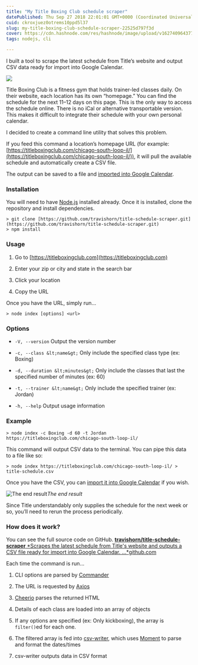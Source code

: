 ```yaml
---
title: "My Title Boxing Club schedule scraper"
datePublished: Thu Sep 27 2018 22:01:01 GMT+0000 (Coordinated Universal Time)
cuid: ckroxjuez0otrems10ppd5l37
slug: my-title-boxing-club-schedule-scraper-22525d797f3d
cover: https://cdn.hashnode.com/res/hashnode/image/upload/v1627409643775/qjDBt23T3.png
tags: nodejs, cli

---
```



I built a tool to scrape the latest schedule from Title’s website and output CSV data ready for import into Google Calendar.

![](https://cdn.hashnode.com/res/hashnode/image/upload/v1627409639964/w49c1baDE.png)

Title Boxing Club is a fitness gym that holds trainer-led classes daily. On their website, each location has its own “homepage.” You can find the schedule for the next 11–12 days on this page. This is the only way to access the schedule online. There is no iCal or alternative transportable version. This makes it difficult to integrate their schedule with your own personal calendar.

I decided to create a command line utility that solves this problem.

If you feed this command a location’s homepage URL (for example: [https://titleboxingclub.com/chicago-south-loop-il/](https://titleboxingclub.com/chicago-south-loop-il/)), it will pull the available schedule and automatically create a CSV file.

The output can be saved to a file and [imported into Google Calendar](https://support.google.com/calendar/answer/37118?hl=en).

### Installation

You will need to have [Node.js](https://nodejs.org/en/) installed already. Once it is installed, clone the repository and install dependencies.

```
> git clone [https://github.com/travishorn/title-schedule-scraper.git](https://github.com/travishorn/title-schedule-scraper.git)
> npm install
```


### Usage

1. Go to [https://titleboxingclub.com](https://titleboxingclub.com)

1. Enter your zip or city and state in the search bar

1. Click your location

1. Copy the URL

Once you have the URL, simply run…

```
> node index [options] <url>
```


### Options

* `-V, --version` Output the version number

* `-c, --class &lt;name&gt;` Only include the specified class type (ex: Boxing)

* `-d, --duration &lt;minutes&gt;` Only include the classes that last the specified number of minutes (ex: 60)

* `-t, --trainer &lt;name&gt;` Only include the specified trainer (ex: Jordan)

* `-h, --help` Output usage information

### Example

```
> node index -c Boxing -d 60 -t Jordan https://titleboxingclub.com/chicago-south-loop-il/
```


This command will output CSV data to the terminal. You can pipe this data to a file like so:

```
> node index https://titleboxingclub.com/chicago-south-loop-il/ > title-schedule.csv
```


Once you have the CSV, you can [import it into Google Calendar](https://support.google.com/calendar/answer/37118?hl=en) if you wish.

![The end result](https://cdn.hashnode.com/res/hashnode/image/upload/v1627409641801/cYdmzv23U.png)*The end result*

Since Title understandably only supplies the schedule for the next week or so, you’ll need to rerun the process periodically.

### How does it work?

You can see the full source code on GitHub.
[**travishorn/title-schedule-scraper**
*Scrapes the latest schedule from Title's website and outputs a CSV file ready for import into Google Calendar. …*github.com](https://github.com/travishorn/title-schedule-scraper)

Each time the command is run…

1. CLI options are parsed by [Commander](https://www.npmjs.com/package/commander)

1. The URL is requested by [Axios](https://www.npmjs.com/package/axios)

1. [Cheerio](https://www.npmjs.com/package/cheerio) parses the returned HTML

1. Details of each class are loaded into an array of objects

1. If any options are specified (ex: Only kickboxing), the array is `filter()`ed for each one.

1. The filtered array is fed into [csv-writer](https://www.npmjs.com/package/csv-writer), which uses [Moment](https://www.npmjs.com/package/moment) to parse and format the dates/times

1. csv-writer outputs data in CSV format